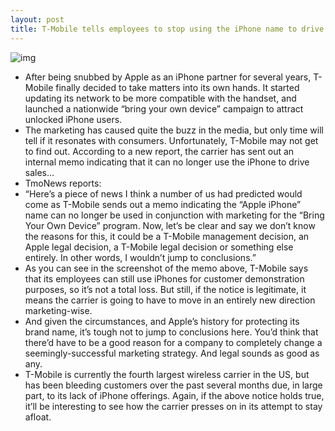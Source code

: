 ```yaml
---
layout: post
title: T-Mobile tells employees to stop using the iPhone name to drive sales
---
```

![img](http://media.idownloadblog.com/wp-content/uploads/2012/10/tmo-news-no-iphone-flyer.jpg)
* After being snubbed by Apple as an iPhone partner for several years, T-Mobile finally decided to take matters into its own hands. It started updating its network to be more compatible with the handset, and launched a nationwide “bring your own device” campaign to attract unlocked iPhone users.
* The marketing has caused quite the buzz in the media, but only time will tell if it resonates with consumers. Unfortunately, T-Mobile may not get to find out. According to a new report, the carrier has sent out an internal memo indicating that it can no longer use the iPhone to drive sales…
* TmoNews reports:
* “Here’s a piece of news I think a number of us had predicted would come as T-Mobile sends out a memo indicating the “Apple iPhone” name can no longer be used in conjunction with marketing for the “Bring Your Own Device” program. Now, let’s be clear and say we don’t know the reasons for this, it could be a T-Mobile management decision, an Apple legal decision, a T-Mobile legal decision or something else entirely. In other words, I wouldn’t jump to conclusions.”
* As you can see in the screenshot of the memo above, T-Mobile says that its employees can still use iPhones for customer demonstration purposes, so it’s not a total loss. But still, if the notice is legitimate, it means the carrier is going to have to move in an entirely new direction marketing-wise.
* And given the circumstances, and Apple’s history for protecting its brand name, it’s tough not to jump to conclusions here. You’d think that there’d have to be a good reason for a company to completely change a seemingly-successful marketing strategy. And legal sounds as good as any.
* T-Mobile is currently the fourth largest wireless carrier in the US, but has been bleeding customers over the past several months due, in large part, to its lack of iPhone offerings. Again, if the above notice holds true, it’ll be interesting to see how the carrier presses on in its attempt to stay afloat.


